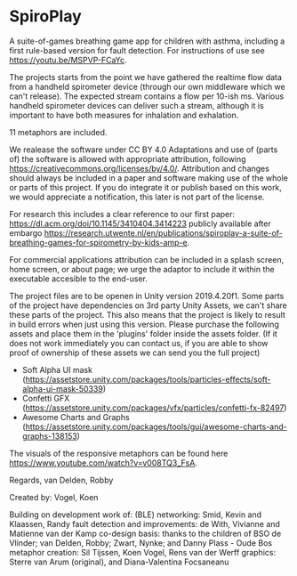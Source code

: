 # SpiroPlay
A suite-of-games breathing game app for children with asthma, including a first rule-based version for fault detection. For instructions of use see https://youtu.be/MSPVP-FCaYc.

The projects starts from the point we have gathered the realtime flow data from a handheld spirometer device (through our own middleware which we can't release). The expected stream contains a flow per 10-ish ms. Various handheld spirometer devices can deliver such a stream, although it is important to have both measures for inhalation and exhalation. 

11 metaphors are included.

We realease the software under CC BY 4.0 Adaptations and use of (parts of) the software is allowed with appropriate attribution, following https://creativecommons.org/licenses/by/4.0/. Attribution and changes should always be included in a paper and software making use of the whole or parts of this project. If you do integrate it or publish based on this work, we would appreciate a notification, this later is not part of the license. 

For research this includes a clear reference to our first paper: https://dl.acm.org/doi/10.1145/3410404.3414223 publicly available after embargo https://research.utwente.nl/en/publications/spiroplay-a-suite-of-breathing-games-for-spirometry-by-kids-amp-e. 

For commercial applications attribution can be included in a splash screen, home screen, or about page; we urge the adaptor to include it within the executable accesible to the end-user. 

The project files are to be openen in Unity version 2019.4.20f1. Some parts of the project have dependencies on 3rd party Unity Assets, we can't share these parts of the project. This also means that the project is likely to result in build errors when just using this version.
Please purchase the following assets and place them in the 'plugins' folder inside the assets folder. (If it does not work immediately you can contact us, if you are able to show proof of ownership of these assets we can send you the full project)
- Soft Alpha UI mask (https://assetstore.unity.com/packages/tools/particles-effects/soft-alpha-ui-mask-50339)
- Confetti GFX (https://assetstore.unity.com/packages/vfx/particles/confetti-fx-82497)
- Awesome Charts and Graphs (https://assetstore.unity.com/packages/tools/gui/awesome-charts-and-graphs-138153)

The visuals of the responsive metaphors can be found here https://www.youtube.com/watch?v=v008TQ3_FsA.

Regards,
van Delden, Robby

Created by:
Vogel, Koen

Building on development work of:
(BLE) networking: Smid, Kevin and Klaassen, Randy
fault detection and improvements: de With, Vivianne and Matienne van der Kamp
co-design basis: thanks to the children of BSO de Vlinder; van Delden, Robby; Zwart, Nynke; and Danny Plass - Oude Bos 
metaphor creation: Sil Tijssen, Koen Vogel, Rens van der Werff
graphics: Sterre van Arum (original), and Diana-Valentina Focsaneanu
